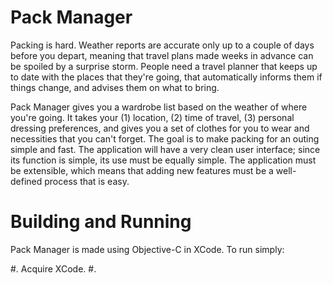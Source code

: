 # Pack Manager

Packing is hard. Weather reports are accurate only up to a couple of days before you depart, meaning that travel plans made weeks in advance can be spoiled by a surprise storm. People need a travel planner that keeps up to date with the places that they're going, that automatically informs them if things change, and advises them on what to bring.

Pack Manager gives you a wardrobe list based on the weather of where you're going. It takes your (1) location, (2) time of travel, (3) personal dressing preferences, and gives you a set of clothes for you to wear and necessities that you can't forget. The goal is to make packing for an outing simple and fast. The application will have a very clean user interface; since its function is simple, its use must be equally simple. The application must be extensible, which means that adding new features must be a well-defined process that is easy.

# Building and Running

Pack Manager is made using Objective-C in XCode. To run simply:

#. Acquire XCode.
#. 